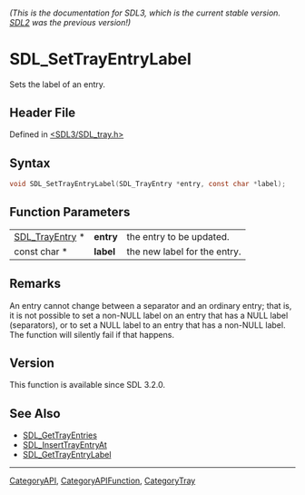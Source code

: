 ###### (This is the documentation for SDL3, which is the current stable version. [SDL2](https://wiki.libsdl.org/SDL2/) was the previous version!)
# SDL_SetTrayEntryLabel

Sets the label of an entry.

## Header File

Defined in [<SDL3/SDL_tray.h>](https://github.com/libsdl-org/SDL/blob/main/include/SDL3/SDL_tray.h)

## Syntax

```c
void SDL_SetTrayEntryLabel(SDL_TrayEntry *entry, const char *label);
```

## Function Parameters

|                                  |           |                              |
| -------------------------------- | --------- | ---------------------------- |
| [SDL_TrayEntry](SDL_TrayEntry) * | **entry** | the entry to be updated.     |
| const char *                     | **label** | the new label for the entry. |

## Remarks

An entry cannot change between a separator and an ordinary entry; that is,
it is not possible to set a non-NULL label on an entry that has a NULL
label (separators), or to set a NULL label to an entry that has a non-NULL
label. The function will silently fail if that happens.

## Version

This function is available since SDL 3.2.0.

## See Also

- [SDL_GetTrayEntries](SDL_GetTrayEntries)
- [SDL_InsertTrayEntryAt](SDL_InsertTrayEntryAt)
- [SDL_GetTrayEntryLabel](SDL_GetTrayEntryLabel)

----
[CategoryAPI](CategoryAPI), [CategoryAPIFunction](CategoryAPIFunction), [CategoryTray](CategoryTray)

